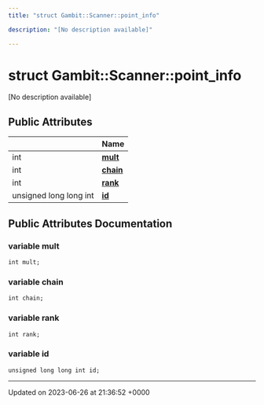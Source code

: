 ```yaml
---
title: "struct Gambit::Scanner::point_info"

description: "[No description available]"

---
```


# struct Gambit::Scanner::point_info



[No description available]

## Public Attributes

|                | Name           |
| -------------- | -------------- |
| int | **[mult](/documentation/code/classes/structgambit_1_1scanner_1_1point__info/#variable-mult)**  |
| int | **[chain](/documentation/code/classes/structgambit_1_1scanner_1_1point__info/#variable-chain)**  |
| int | **[rank](/documentation/code/classes/structgambit_1_1scanner_1_1point__info/#variable-rank)**  |
| unsigned long long int | **[id](/documentation/code/classes/structgambit_1_1scanner_1_1point__info/#variable-id)**  |

## Public Attributes Documentation

### variable mult

```
int mult;
```


### variable chain

```
int chain;
```


### variable rank

```
int rank;
```


### variable id

```
unsigned long long int id;
```


-------------------------------

Updated on 2023-06-26 at 21:36:52 +0000